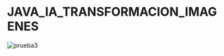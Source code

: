 # JAVA_IA_TRANSFORMACION_IMAGENES

![prueba3](https://user-images.githubusercontent.com/44307351/229376788-9b576b59-8b33-4bd1-9d3d-96238b36cf51.png)
